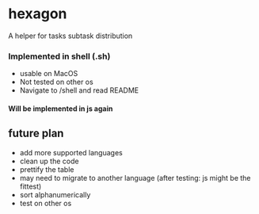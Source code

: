 # hexagon

A helper for tasks subtask distribution

### Implemented in shell (.sh) 
  - usable on MacOS
  - Not tested on other os
  - Navigate to /shell and read README  
#### Will be implemented in js again

## future plan

-   add more supported languages
-   clean up the code
-   prettify the table
-   may need to migrate to another language (after testing: js might be the fittest)
-   sort alphanumerically
-   test on other os

